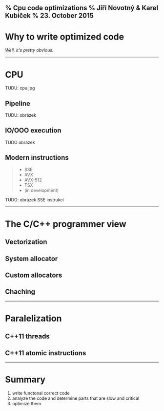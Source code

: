 % Cpu code optimizations
% Jiří Novotný & Karel Kubíček
% 23. October 2015
----

# Why to write optimized code

*Well, it's pretty obvious.*

----

# CPU

TUDU: cpu.jpg

## Pipeline

TUDU: obrázek

## IO/OOO execution

TUDO obrázek

## Modern instructions

> * SSE
> * AVX
> * AVX-512
> * TSX
> * (in development)

TUDO: obrázek SSE instrukcí

----

# The C/C++ programmer view

## Vectorization
## System allocator
## Custom allocators
## Chaching

----

# Paralelization

## C++11 threads
## C++11 atomic instructions

----

# Summary

1. write functonal correct code
2. analyze the code and determine parts that are slow and critical
3. optimize them

